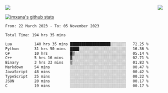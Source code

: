 <p>
  <a href="https://count.getloli.com/"><img src="https://count.getloli.com/get/@xana.readme?theme=moebooru-h"></a>
  <img src="https://weather-icon.journeyad.repl.co/@hangzhou?v=1" align="right">
</p>


<a href="https://github.com/imxana"><img align="center" src="https://github-readme-stats.vercel.app/api?username=imxana&show_icons=true&include_all_commits=true&hide_border=tru&custom_title=imxana%27s%20Github%20Stats" alt="imxana's github stats" /></a> 

<!--START_SECTION:waka-->

```txt
From: 22 March 2023 - To: 05 November 2023

Total Time: 194 hrs 35 mins

Lua          140 hrs 35 mins ██████████████████░░░░░░░   72.25 %
Python       31 hrs 50 mins  ████░░░░░░░░░░░░░░░░░░░░░   16.36 %
C#           10 hrs          █▒░░░░░░░░░░░░░░░░░░░░░░░   05.14 %
C++          5 hrs 16 mins   ▓░░░░░░░░░░░░░░░░░░░░░░░░   02.71 %
Binary       3 hrs 33 mins   ▒░░░░░░░░░░░░░░░░░░░░░░░░   01.83 %
Markdown     54 mins         ░░░░░░░░░░░░░░░░░░░░░░░░░   00.47 %
JavaScript   48 mins         ░░░░░░░░░░░░░░░░░░░░░░░░░   00.42 %
TypeScript   25 mins         ░░░░░░░░░░░░░░░░░░░░░░░░░   00.22 %
JSON         20 mins         ░░░░░░░░░░░░░░░░░░░░░░░░░   00.17 %
C            19 mins         ░░░░░░░░░░░░░░░░░░░░░░░░░   00.17 %
```

<!--END_SECTION:waka-->
